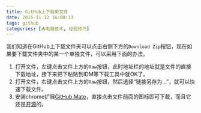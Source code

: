 ```yaml
---
title: GitHub上下载单文件
date: 2015-11-12 16:08:13
tags: github
categories: [⛺电脑技术, 经验技巧]
---
```


我们知道在GitHub上下载文件夹可以点击右侧下方的`Download Zip`按钮，现在如果要下载文件夹中的某一个单独文件，可以采用下面的办法。

 1. 打开文件，左键点击文件上方的`Raw`按钮，此时地址栏的地址就是文件的直接下载地址，接下来把下粘贴到IDM等下载工具中就OK了。
 2. 打开文件，右键点击文件上方的`Raw`按钮，然后选择“链接另存为…”，就可以快速下载文件。
 3. 安装chrome扩展[GitHub Mate][1]，直接点击文件前面的图标即可下载，而且它还是[开源][2]的。


  [1]: https://chrome.google.com/webstore/detail/github-mate/baggcehellihkglakjnmnhpnjmkbmpkf
  [2]: https://github.com/camsong/chrome-github-mate
